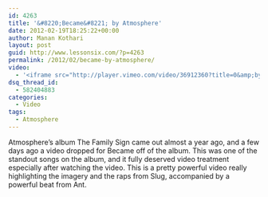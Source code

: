 ```yaml
---
id: 4263
title: '&#8220;Became&#8221; by Atmosphere'
date: 2012-02-19T18:25:22+00:00
author: Manan Kothari
layout: post
guid: http://www.lessonsix.com/?p=4263
permalink: /2012/02/became-by-atmosphere/
video:
  - '<iframe src="http://player.vimeo.com/video/36912360?title=0&amp;byline=0&amp;portrait=0" width="560" height="315" frameborder="0" webkitAllowFullScreen mozallowfullscreen allowFullScreen></iframe>'
dsq_thread_id:
  - 582404883
categories:
  - Video
tags:
  - Atmosphere
---
```

Atmosphere&#8217;s album The Family Sign came out almost a year ago, and a few days ago a video dropped for Became off of the album. This was one of the standout songs on the album, and it fully deserved video treatment especially after watching the video. This is a pretty powerful video really highlighting the imagery and the raps from Slug, accompanied by a powerful beat from Ant.